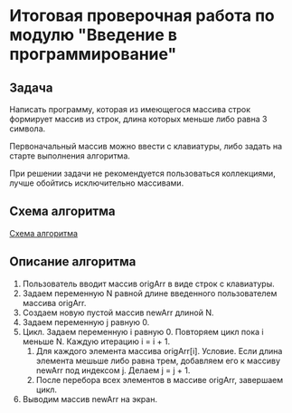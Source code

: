 # Итоговая проверочная работа по модулю "Введение в программирование"
## Задача
Написать программу, которая из имеющегося массива строк формирует массив из строк, длина которых меньше либо равна 3 символа.

Первоначальный массив можно ввести с клавиатуры, либо задать на старте выполнения алгоритма.

При решении задачи не рекомендуется пользоваться коллекциями, лучше обойтись исключительно массивами.

## Схема алгоритма
[Схема алгоритма](Diagram.png)

## Описание алгоритма
1. Пользователь вводит массив origArr в виде строк с клавиатуры.
2. Задаем переменную N равной длине введенного пользователем массива origArr.
3. Создаем новую пустой массив newArr длиной N.
4. Задаем переменную j равную 0.
5. Цикл. Задаем переменную i равную 0. Повторяем цикл пока i меньше N. Каждую итерацию i = i + 1.
    1. Для каждого элемента массива origArr[i]. Условие. Если длина элемента мешьше либо равна трем, добавляем его к массиву newArr под индексом j. Делаем j = j + 1.
    2. После перебора всех элементов в массиве origArr, завершаем цикл.
6. Выводим массив newArr на экран.
